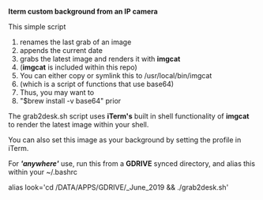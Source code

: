 
**Iterm custom background from an IP camera**

This simple script 

 1. renames the last grab of an image
2. appends the current date
3. grabs the latest image and renders it with **imgcat**
4. (**imgcat** is included within this repo) 
5. You can either copy or symlink this to /usr/local/bin/imgcat 
 6. (which is a script of functions that use base64)
7. Thus, you may want to 
8. "$brew install -v base64" prior

The grab2desk.sh script uses  **iTerm's** built in shell functionality of **imgcat** to render the latest image within your shell.

You can also set this image as your background by setting the profile in iTerm.

For ***'anywhere'*** use, run this from a **GDRIVE** synced directory, and alias this within your ~/.bashrc

alias look='cd /DATA/APPS/GDRIVE/_June_2019 && ./grab2desk.sh'
